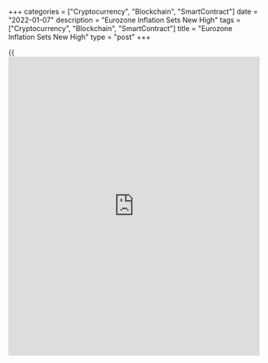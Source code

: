+++
categories = ["Cryptocurrency", "Blockchain", "SmartContract"]
date = "2022-01-07"
description = "Eurozone Inflation Sets New High"
tags = ["Cryptocurrency", "Blockchain", "SmartContract"]
title = "Eurozone Inflation Sets New High"
type = "post"
+++

{{<iframe id="large-banner" src="https://www.bounty.group/#slide=8.0" width="100%" height="600" scrolling="no" style="border: 0px solid rgb(216, 221, 230); border-radius: 3px;">}}

Eurozone's inflation accelerated further in December to set a fresh
record high, defying expectations for an easing, preliminary data from
Eurostat showed Friday.  
  
The consumer price index rose 5.0 percent year-on-year after a 4.9
percent increase in November. Economists had expected the figure to ease
to 4.7 percent.  
  
Core inflation, which excludes prices of energy, food, alcohol &
tobacco, was 2.6 percent in December, unchanged from November.

Compared to the previous month, prices rose 0.4 percent in December.

Energy continued to have the highest annual rate, thought the annual
increase rate slowed to 26.0 percent from 27.5 percent. Prices in the
food, alcohol & tobacco group rose 3.2 percent annually after a 2.2
percent increase in November.  
  
Prices of non-energy industrial goods rose 2.9 percent versus 2.4
percent in November. Services costs increased 2.4 percent after a 2.7
percent rise in the previous month.

Eurostat is set to release final figures for December inflation on
January 20.

For comments and feedback [contact](https://www.playgroundfx.com/contact/): editorial@rtt[news](https://www.letsplayfx.com/blog/forex-news-website/).com

[Economic News][1]

 **What parts of the world are seeing the best (and worst) economic
performances lately? Click[here][2] to check out our [Econ Scorecard][2]
and find out! See up-to-the-moment [ranking](https://www.playgroundfx.com/blog/crypto-exchange-ranking/)s for the best and worst
performers in [GDP][3], [unemployment rate][4], [inflation][2] and much
more.**

   1. www.rtt[news](https://www.letsplayfx.com/blog/forex-news-website/).com/Content/EconomicNews.aspx
   2. www.rtt[news](https://www.letsplayfx.com/blog/forex-news-website/).com/economic-scorecard/world-rank/CPI/highest-performance.aspx
   3. www.rtt[news](https://www.letsplayfx.com/blog/forex-news-website/).com/economic-scorecard/world-rank/GDP/highest-performance.aspx
   4. www.rtt[news](https://www.letsplayfx.com/blog/forex-news-website/).com/economic-scorecard/world-rank/unemployment-rate/lowest-performance.aspx